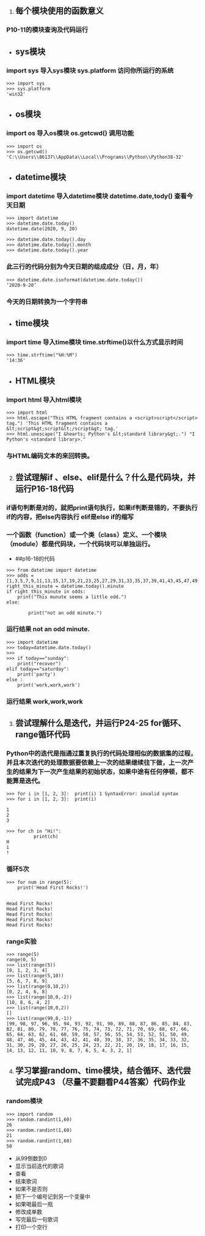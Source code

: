1. ## **每个模块使用的函数意义**
### P10-11的模块查询及代码运行
* ## **sys模块**
### import sys 导入sys模块 sys.platform 访问你所运行的系统 
```
>>> import sys
>>> sys.platform
'win32'
```
* ## **os模块**
### import os 导入os模块 os.getcwd() 调用功能 
```
>>> import os
>>> os.getcwd()
'C:\\Users\\86137\\AppData\\Local\\Programs\\Python\\Python38-32'
```
* ## **datetime模块**
### import datetime 导入datetime模块 datetime.date,tody() 查看今天日期 
```
>>> import datetime
>>> datetime.date.today()
datetime.date(2020, 9, 20)
```
```
>>> datetime.date.today().day
>>> datetime.date.today().month
>>> datetime.date.today().year
```
### 此三行的代码分别为今天日期的组成成分（日，月，年）
```
>>> datetime.date.isoformat(datetime.date.today())
‘2020-9-20’
```
### 今天的日期转换为一个字符串
* ## **time模块**
### import time 导入time模块  time.strftime()以什么方式显示时间
```
>>> time.strftime("%H:%M")
'14:36'
```
* ## **HTML模块** 
###  import html 导入html模块 
```
>>> import html 
>>> html.escape("This HTML fragment contains a <script>script</script> tag.") 'This HTML fragment contains a &lt;script&gt;script&lt;/script&gt; tag.'
>>> html.unescape("I &hearts; Python's &lt;standard library&gt;.") "I  Python's <standard library>."
```
### 与HTML编码文本的来回转换。
2. ## **尝试理解if 、else、elif是什么？什么是代码块，并运行P16-18代码**
### if语句判断是对的，就把print语句执行，如果if判断是错的，不要执行if的内容，把else内容执行 elif是else if的缩写
### 一个函数（function）或一个类（class）定义、一个模块（module）都是代码块，一个代码块可以单独运行。
* ##p16-18的代码
```
>>> from datetime import datetime
>>> odds = [1,3,5,7,9,11,13,15,17,19,21,23,25,27,29,31,33,35,37,39,41,43,45,47,49,51,53,55,57,59]
right_this_minute = datetime.today().minute
if right_this_minute in odds:
    print("This munute seems a little odd.")
else:

        print("not an odd minute.")
```
### 运行结果 not an odd minute.
```
>>> import datetime
>>> today=datetime.date.today()
>>> 
>>> if today=="sunday":
    print("recover")
elif today=="saturday":
    print('party')
else :
    print('work,work,work')
```
### 运行结果 work,work,work
3. ## **尝试理解什么是迭代，并运行P24-25 for循环、range循环代码**
### Python中的迭代是指通过重复执行的代码处理相似的数据集的过程，并且本次迭代的处理数据要依赖上一次的结果继续往下做，上一次产生的结果为下一次产生结果的初始状态，如果中途有任何停顿，都不能算是迭代。
```
>>> for i in [1, 2, 3]:  print(i) 1 SyntaxError: invalid syntax 
>>> for i in [1, 2, 3]:  print(i) 

1 
2 
3
```
```
>>> for ch in "Hi!":  
          print(ch)  
H 
i 
!
```
### 循环5次
```
>>> for num in range(5):
	print('Head First Rocks!')

	
Head First Rocks!
Head First Rocks!
Head First Rocks!
Head First Rocks!
Head First Rocks!
```
### range实验
```
>>> range(5)
range(0, 5)
>>> list(range(5))
[0, 1, 2, 3, 4]
>>> list(range(5,10))
[5, 6, 7, 8, 9]
>>> list(range(0,10,2))
[0, 2, 4, 6, 8]
>>> list(range(10,0,-2))
[10, 8, 6, 4, 2]
>>> list(range(10,0,2))
[]
>>> list(range(99,0,-1))
[99, 98, 97, 96, 95, 94, 93, 92, 91, 90, 89, 88, 87, 86, 85, 84, 83, 82, 81, 80, 79, 78, 77, 76, 75, 74, 73, 72, 71, 70, 69, 68, 67, 66, 65, 64, 63, 62, 61, 60, 59, 58, 57, 56, 55, 54, 53, 52, 51, 50, 49, 48, 47, 46, 45, 44, 43, 42, 41, 40, 39, 38, 37, 36, 35, 34, 33, 32, 31, 30, 29, 28, 27, 26, 25, 24, 23, 22, 21, 20, 19, 18, 17, 16, 15, 14, 13, 12, 11, 10, 9, 8, 7, 6, 5, 4, 3, 2, 1]
```
4. ## **学习掌握random、time模块，结合循环、迭代尝试完成P43 （尽量不要翻看P44答案）代码作业**
### random模块
```
>>> import random
>>> random.randint(1,60)
26
>>> random.randint(1,60)
21
>>> random.randint(1,60)
50
```
* 从99倒数到0
* 显示当前迭代的歌词
* 查看
* 结束歌词
* 如果不是否则
* 把下一个编号记到另一个变量中
* 如果喝最后一瓶
* 修改成单数
* 写完最后一句歌词
* 打印一个空行



